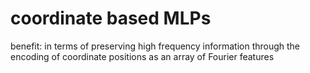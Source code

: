 # coordinate based MLPs

benefit: in terms of preserving high frequency information through the encoding of coordinate positions as an array of Fourier features

